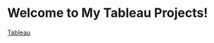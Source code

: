 
# Welcome to My Tableau Projects! 

[Tableau](https://public.tableau.com/app/profile/rahila.naeem.kouser/vizzes)</b>
